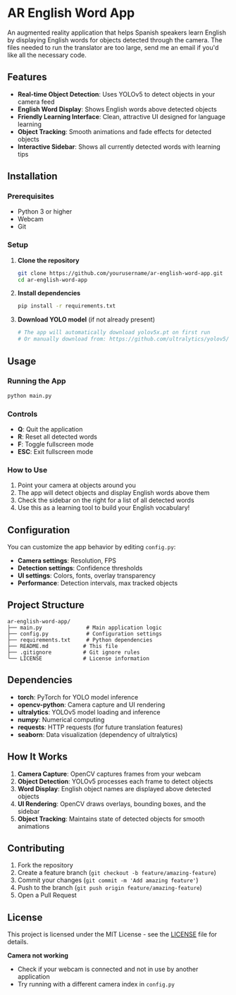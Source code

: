 # AR English Word App

An augmented reality application that helps Spanish speakers learn English by displaying English words for objects detected through the camera. The files needed to run the translator are too large, send me an email if you'd like all the necessary code.
## Features

- **Real-time Object Detection**: Uses YOLOv5 to detect objects in your camera feed
- **English Word Display**: Shows English words above detected objects
- **Friendly Learning Interface**: Clean, attractive UI designed for language learning
- **Object Tracking**: Smooth animations and fade effects for detected objects
- **Interactive Sidebar**: Shows all currently detected words with learning tips


## Installation

### Prerequisites

- Python 3 or higher
- Webcam
- Git

### Setup

1. **Clone the repository**
   ```bash
   git clone https://github.com/yourusername/ar-english-word-app.git
   cd ar-english-word-app
   ```

2. **Install dependencies**
   ```bash
   pip install -r requirements.txt
   ```

3. **Download YOLO model** (if not already present)
   ```bash
   # The app will automatically download yolov5x.pt on first run
   # Or manually download from: https://github.com/ultralytics/yolov5/releases
   ```

## Usage

### Running the App

```bash
python main.py
```

### Controls

- **Q**: Quit the application
- **R**: Reset all detected words
- **F**: Toggle fullscreen mode
- **ESC**: Exit fullscreen mode

### How to Use

1. Point your camera at objects around you
2. The app will detect objects and display English words above them
3. Check the sidebar on the right for a list of all detected words
4. Use this as a learning tool to build your English vocabulary!

## Configuration

You can customize the app behavior by editing `config.py`:

- **Camera settings**: Resolution, FPS
- **Detection settings**: Confidence thresholds
- **UI settings**: Colors, fonts, overlay transparency
- **Performance**: Detection intervals, max tracked objects

## Project Structure

```
ar-english-word-app/
├── main.py              # Main application logic
├── config.py            # Configuration settings
├── requirements.txt     # Python dependencies
├── README.md           # This file
├── .gitignore          # Git ignore rules
└── LICENSE             # License information
```

## Dependencies

- **torch**: PyTorch for YOLO model inference
- **opencv-python**: Camera capture and UI rendering
- **ultralytics**: YOLOv5 model loading and inference
- **numpy**: Numerical computing
- **requests**: HTTP requests (for future translation features)
- **seaborn**: Data visualization (dependency of ultralytics)

## How It Works

1. **Camera Capture**: OpenCV captures frames from your webcam
2. **Object Detection**: YOLOv5 processes each frame to detect objects
3. **Word Display**: English object names are displayed above detected objects
4. **UI Rendering**: OpenCV draws overlays, bounding boxes, and the sidebar
5. **Object Tracking**: Maintains state of detected objects for smooth animations

## Contributing

1. Fork the repository
2. Create a feature branch (`git checkout -b feature/amazing-feature`)
3. Commit your changes (`git commit -m 'Add amazing feature'`)
4. Push to the branch (`git push origin feature/amazing-feature`)
5. Open a Pull Request

## License

This project is licensed under the MIT License - see the [LICENSE](LICENSE) file for details.



**Camera not working**
- Check if your webcam is connected and not in use by another application
- Try running with a different camera index in `config.py`

